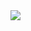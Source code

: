 <img src="https://img.shields.io/badge/Swift-F05138?style=flat-square&logo=swift&logoColor=white"/>
